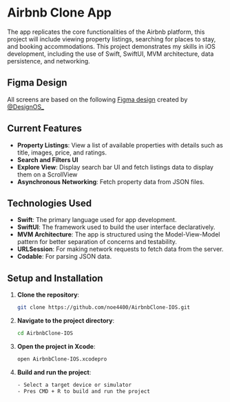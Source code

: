 # Airbnb Clone App
The app replicates the core functionalities of the Airbnb platform, this project will include viewing property listings, searching for places to stay, and booking accommodations. This project demonstrates my skills in iOS development, including the use of Swift, SwiftUI, MVM architecture, data persistence, and networking.

## Figma Design

All screens are based on the following [Figma design](https://www.figma.com/community/file/1396075599319652252) created by [@DesignOS_](https://www.figma.com/@DesignOS_)

## Current Features

- **Property Listings**: View a list of available properties with details such as title, images, price, and ratings.
- **Search and Filters UI**
- **Explore View**: Display search bar UI and fetch listings data to display them on a ScrollView 
- **Asynchronous Networking**: Fetch property data from JSON files.


## Technologies Used

- **Swift**: The primary language used for app development.
- **SwiftUI**: The framework used to build the user interface declaratively.
- **MVM Architecture**: The app is structured using the Model-View-Model pattern for better separation of concerns and testability.
- **URLSession**: For making network requests to fetch data from the server.
- **Codable**: For parsing JSON data.



## Setup and Installation

1. **Clone the repository**:
   ```bash
   git clone https://github.com/noe4400/AirbnbClone-IOS.git
2. **Navigate to the project directory**:
   ```bash
   cd AirbnbClone-IOS
3. **Open the project in Xcode**:
   ```bash
   open AirbnbClone-IOS.xcodepro
4. **Build and run the project**:
   ```bash
   - Select a target device or simulator
   - Pres CMD + R to build and run the project